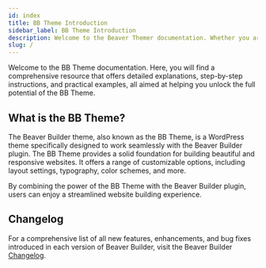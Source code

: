 ```yaml
---
id: index
title: BB Theme Introduction
sidebar_label: BB Theme Introduction
description: Welcome to the Beaver Themer documentation. Whether you are new to The BB Theme or an experienced user, this documentation offers a wealth of information and guidance.
slug: /
---
```


<head>
  <body className="introduction-article" />
</head>

Welcome to the BB Theme documentation. Here, you will find a comprehensive resource that offers detailed explanations, step-by-step instructions, and practical examples, all aimed at helping you unlock the full potential of the BB Theme.

## What is the BB Theme?

The Beaver Builder theme, also known as the BB Theme, is a WordPress theme specifically designed to work seamlessly with the Beaver Builder plugin. The BB Theme provides a solid foundation for building beautiful and responsive websites. It offers a range of customizable options, including layout settings, typography, color schemes, and more.

By combining the power of the BB Theme with the Beaver Builder plugin, users can enjoy a streamlined website building experience.

## Changelog

For a comprehensive list of all new features, enhancements, and bug fixes introduced in each version of Beaver Builder, visit the Beaver Builder [Changelog](https://www.wpbeaverbuilder.com/change-logs/#change-logs-2).​
